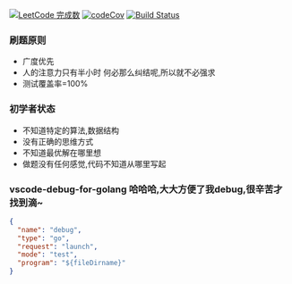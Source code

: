 [![LeetCode 完成数](https://img.shields.io/badge/pengliheng-24-blue.svg)](https://leetcode.com/pengliheng/)
[![codeCov](https://codecov.io/gh/pengliheng/leetcode/branch/master/graph/badge.svg)](https://codecov.io/gh/pengliheng/leetcode)
[![Build Status](https://www.travis-ci.org/pengliheng/leetcode.svg?branch=master)](https://www.travis-ci.org/pengliheng/leetcode)


### 刷题原则
- 广度优先
- 人的注意力只有半小时 何必那么纠结呢,所以就不必强求
- 测试覆盖率=100%


### 初学者状态
- 不知道特定的算法,数据结构
- 没有正确的思维方式
- 不知道最优解在哪里想
- 做题没有任何感觉,代码不知道从哪里写起





### vscode-debug-for-golang 哈哈哈,大大方便了我debug,很辛苦才找到滴~
```json
{
  "name": "debug",
  "type": "go",
  "request": "launch",
  "mode": "test",
  "program": "${fileDirname}"
}
```